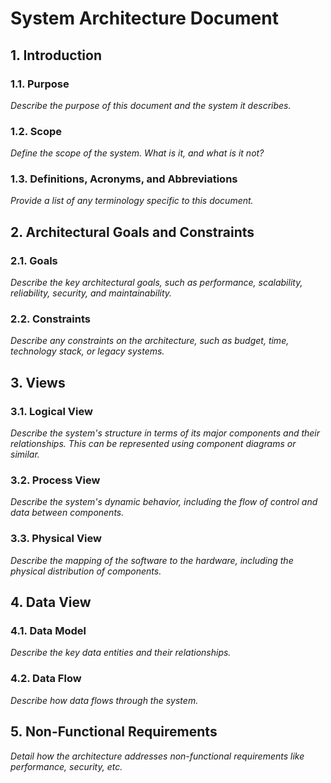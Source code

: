 # System Architecture Document

## 1. Introduction

### 1.1. Purpose
*Describe the purpose of this document and the system it describes.*

### 1.2. Scope
*Define the scope of the system. What is it, and what is it not?*

### 1.3. Definitions, Acronyms, and Abbreviations
*Provide a list of any terminology specific to this document.*

## 2. Architectural Goals and Constraints

### 2.1. Goals
*Describe the key architectural goals, such as performance, scalability, reliability, security, and maintainability.*

### 2.2. Constraints
*Describe any constraints on the architecture, such as budget, time, technology stack, or legacy systems.*

## 3. Views

### 3.1. Logical View
*Describe the system's structure in terms of its major components and their relationships. This can be represented using component diagrams or similar.*

### 3.2. Process View
*Describe the system's dynamic behavior, including the flow of control and data between components.*

### 3.3. Physical View
*Describe the mapping of the software to the hardware, including the physical distribution of components.*

## 4. Data View

### 4.1. Data Model
*Describe the key data entities and their relationships.*

### 4.2. Data Flow
*Describe how data flows through the system.*

## 5. Non-Functional Requirements

*Detail how the architecture addresses non-functional requirements like performance, security, etc.*

